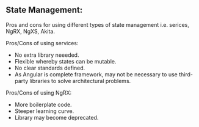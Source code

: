 ## State Management:
Pros and cons for using different types of state management i.e. serices, NgRX, NgXS, Akita.

Pros/Cons of using services:
- No extra library neeeded.
- Flexible whereby states can be mutable. 
- No clear standards defined.
- As Angular is complete framework, may not be necessary to use third-party libraries to solve architectural problems.

Pros/Cons of using NgRX:
- More boilerplate code.
- Steeper learning curve.
- Library may become deprecated.
